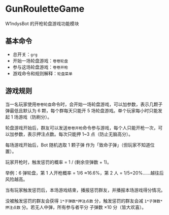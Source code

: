 # GunRouletteGame

W1ndysBot 的开枪轮盘游戏功能模块

## 基本命令

- 总开关：`grg`
- 开始一场轮盘游戏：`卷卷轮盘`
- 参与这场轮盘游戏：`卷卷开枪`
- 游戏命令和规则解释：`轮盘菜单`

## 游戏规则

当一名玩家使用`卷卷轮盘`命令时，会开始一场轮盘游戏，可以加参数，表示几颗子弹最低且默认为 6 颗，每个群每天只能开 5 场轮盘游戏。单个玩家每小时只能发起 1 场游戏（防刷分）。

轮盘游戏开始后，群友可以发送`卷卷开枪`命令参与游戏，每个人只能开枪一次，可以加参数，表示押注点数。每次只能押 1~3 点（防止无脑高分）。

每场游戏开始后，Bot 随机选取 1 颗子弹 作为「致命子弹」（但玩家不知道位置）。

玩家开枪时，触发惩罚的概率 = 1 / (剩余空弹数 + 1)。

举例：6 弹轮盘，第 1 人开枪概率 = 1/6 ≈16.6%，第 2 人 = 1/5=20%……越往后风险越高。

当有玩家触发惩罚后，本场游戏结束，播报惩罚群友，并播报本场游戏得分情况。

没被触发惩罚的群友会获得 `1*子弹数*押注点数` 分，触发惩罚的群友会减 `1*子弹数*押注点数` 分。若无人中弹，所有参与者平分 子弹数 ×10 分（皆大欢喜）。
